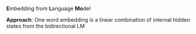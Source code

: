 **E**mbedding from **L**anguage **Mo**del

**Approach**:
One word embedding is a linear combination of internal hidden states from the bidirectional LM